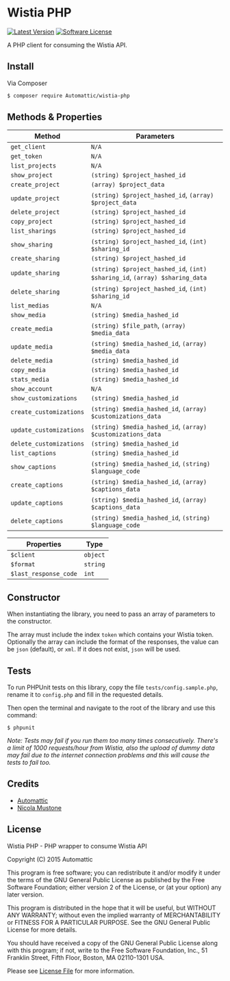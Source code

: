 # Wistia PHP

[![Latest Version](https://img.shields.io/github/release/Automattic/wistia-php.svg?style=flat-square)](https://github.com/Automattic/wistia-php/releases)
[![Software License](https://img.shields.io/badge/license-GPLv2-brightgreen.svg?style=flat-square)](LICENSE)

A PHP client for consuming the Wistia API.

## Install

Via Composer

``` bash
$ composer require Automattic/wistia-php
```

## Methods & Properties

|Method|Parameters|
|---|---|
|`get_client`|`N/A`|
|`get_token`|`N/A`|
|`list_projects`|`N/A`|
|`show_project`|`(string) $project_hashed_id`|
|`create_project`|`(array) $project_data`|
|`update_project`|`(string) $project_hashed_id`, `(array) $project_data`|
|`delete_project`|`(string) $project_hashed_id`|
|`copy_project`|`(string) $project_hashed_id`|
|`list_sharings`|`(string) $project_hashed_id`|
|`show_sharing`|`(string) $project_hashed_id`, `(int) $sharing_id`|
|`create_sharing`|`(string) $project_hashed_id`|
|`update_sharing`|`(string) $project_hashed_id`, `(int) $sharing_id`, `(array) $sharing_data`|
|`delete_sharing`|`(string) $project_hashed_id`, `(int) $sharing_id`|
|`list_medias`|`N/A`|
|`show_media`|`(string) $media_hashed_id`|
|`create_media`|`(string) $file_path`, `(array) $media_data`|
|`update_media`|`(string) $media_hashed_id`, `(array) $media_data`|
|`delete_media`|`(string) $media_hashed_id`|
|`copy_media`|`(string) $media_hashed_id`|
|`stats_media`|`(string) $media_hashed_id`|
|`show_account`|`N/A`|
|`show_customizations`|`(string) $media_hashed_id`|
|`create_customizations`|`(string) $media_hashed_id`, `(array) $customizations_data`|
|`update_customizations`|`(string) $media_hashed_id`, `(array) $customizations_data`|
|`delete_customizations`|`(string) $media_hashed_id`|
|`list_captions`|`(string) $media_hashed_id`|
|`show_captions`|`(string) $media_hashed_id`, `(string) $language_code`|
|`create_captions`|`(string) $media_hashed_id`, `(array) $captions_data`|
|`update_captions`|`(string) $media_hashed_id`, `(array) $captions_data`|
|`delete_captions`|`(string) $media_hashed_id`, `(string) $language_code`|

|Properties|Type|
|---|---|
|`$client`|`object`|
|`$format`|`string`|
|`$last_response_code`|`int`|

## Constructor

When instantiating the library, you need to pass an array of parameters to the constructor.

The array must include the index `token` which contains your Wistia token.
Optionally the array can include the format of the responses, the value can be `json` (default), or `xml`. If it does not exist, `json` will be used.

## Tests

To run PHPUnit tests on this library, copy the file `tests/config.sample.php`, rename it to `config.php` and fill in the requested details.

Then open the terminal and navigate to the root of the library and use this command:

```
$ phpunit
```

*Note: Tests may fail if you run them too many times consecutively. There's a limit of 1000 requests/hour from Wistia, also the upload of dummy data may fail due to the internet connection problems and this will cause the tests to fail too.*

## Credits

- [Automattic](https://github.com/Automattic)
- [Nicola Mustone](https://github.com/SiR-DanieL)

## License

Wistia PHP - PHP wrapper to consume Wistia API

Copyright (C) 2015 Automattic

This program is free software; you can redistribute it and/or modify
it under the terms of the GNU General Public License as published by
the Free Software Foundation; either version 2 of the License, or
(at your option) any later version.

This program is distributed in the hope that it will be useful,
but WITHOUT ANY WARRANTY; without even the implied warranty of
MERCHANTABILITY or FITNESS FOR A PARTICULAR PURPOSE.  See the
GNU General Public License for more details.

You should have received a copy of the GNU General Public License along
with this program; if not, write to the Free Software Foundation, Inc.,
51 Franklin Street, Fifth Floor, Boston, MA 02110-1301 USA.

Please see [License File](LICENSE) for more information.
